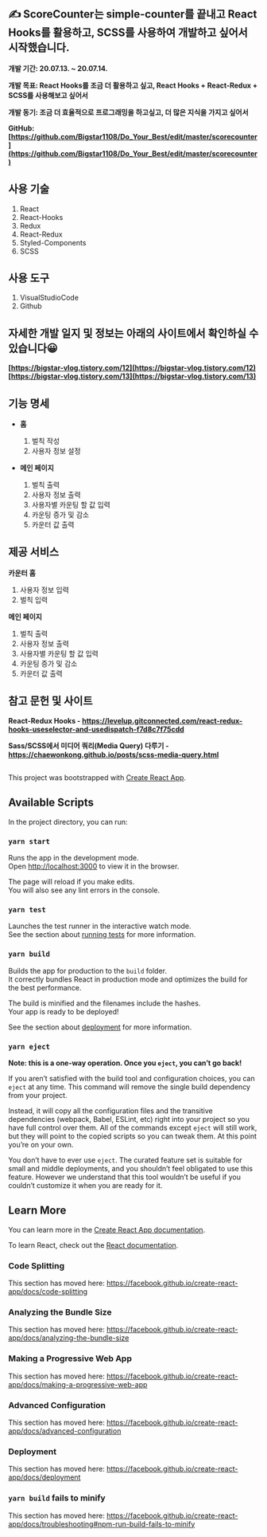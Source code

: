 ## ✍ ScoreCounter는 simple-counter를 끝내고 React Hooks를 활용하고, SCSS를 사용하여 개발하고 싶어서 시작했습니다.

**개발 기간: 20.07.13. ~ 20.07.14.**

**개발 목표: React Hooks를 조금 더 활용하고 싶고, React Hooks + React-Redux + SCSS를 사용해보고 싶어서**

**개발 동기: 조금 더 효율적으로 프로그래밍을 하고싶고, 더 많은 지식을 가지고 싶어서**

**GitHub: [https://github.com/Bigstar1108/Do_Your_Best/edit/master/scorecounter](https://github.com/Bigstar1108/Do_Your_Best/edit/master/scorecounter)**

## 사용 기술
  1. React
  2. React-Hooks
  3. Redux
  4. React-Redux
  5. Styled-Components
  6. SCSS
  
## 사용 도구
  1. VisualStudioCode
  2. Github

## 자세한 개발 일지 및 정보는 아래의 사이트에서 확인하실 수 있습니다😀

**[https://bigstar-vlog.tistory.com/12](https://bigstar-vlog.tistory.com/12)**
**[https://bigstar-vlog.tistory.com/13](https://bigstar-vlog.tistory.com/13)**

## 기능 명세

- **홈**
  1. 벌칙 작성
  2. 사용자 정보 설정
  
- **메인 페이지**
  1. 벌칙 출력
  2. 사용자 정보 출력
  3. 사용자별 카운팅 할 값 입력
  4. 카운팅 증가 및 감소
  5. 카운터 값 출력
  
## 제공 서비스

**카운터 홈**
  1. 사용자 정보 입력
  2. 벌칙 입력
  
**메인 페이지**
  1. 벌칙 출력
  2. 사용자 정보 출력
  3. 사용자별 카운팅 할 값 입력
  4. 카운팅 증가 및 감소
  5. 카운터 값 출력
  
## 참고 문헌 및 사이트 ##

**React-Redux Hooks - https://levelup.gitconnected.com/react-redux-hooks-useselector-and-usedispatch-f7d8c7f75cdd**

**Sass/SCSS에서 미디어 쿼리(Media Query) 다루기 - https://chaewonkong.github.io/posts/scss-media-query.html**
##
This project was bootstrapped with [Create React App](https://github.com/facebook/create-react-app).

## Available Scripts

In the project directory, you can run:

### `yarn start`

Runs the app in the development mode.<br />
Open [http://localhost:3000](http://localhost:3000) to view it in the browser.

The page will reload if you make edits.<br />
You will also see any lint errors in the console.

### `yarn test`

Launches the test runner in the interactive watch mode.<br />
See the section about [running tests](https://facebook.github.io/create-react-app/docs/running-tests) for more information.

### `yarn build`

Builds the app for production to the `build` folder.<br />
It correctly bundles React in production mode and optimizes the build for the best performance.

The build is minified and the filenames include the hashes.<br />
Your app is ready to be deployed!

See the section about [deployment](https://facebook.github.io/create-react-app/docs/deployment) for more information.

### `yarn eject`

**Note: this is a one-way operation. Once you `eject`, you can’t go back!**

If you aren’t satisfied with the build tool and configuration choices, you can `eject` at any time. This command will remove the single build dependency from your project.

Instead, it will copy all the configuration files and the transitive dependencies (webpack, Babel, ESLint, etc) right into your project so you have full control over them. All of the commands except `eject` will still work, but they will point to the copied scripts so you can tweak them. At this point you’re on your own.

You don’t have to ever use `eject`. The curated feature set is suitable for small and middle deployments, and you shouldn’t feel obligated to use this feature. However we understand that this tool wouldn’t be useful if you couldn’t customize it when you are ready for it.

## Learn More

You can learn more in the [Create React App documentation](https://facebook.github.io/create-react-app/docs/getting-started).

To learn React, check out the [React documentation](https://reactjs.org/).

### Code Splitting

This section has moved here: https://facebook.github.io/create-react-app/docs/code-splitting

### Analyzing the Bundle Size

This section has moved here: https://facebook.github.io/create-react-app/docs/analyzing-the-bundle-size

### Making a Progressive Web App

This section has moved here: https://facebook.github.io/create-react-app/docs/making-a-progressive-web-app

### Advanced Configuration

This section has moved here: https://facebook.github.io/create-react-app/docs/advanced-configuration

### Deployment

This section has moved here: https://facebook.github.io/create-react-app/docs/deployment

### `yarn build` fails to minify

This section has moved here: https://facebook.github.io/create-react-app/docs/troubleshooting#npm-run-build-fails-to-minify
